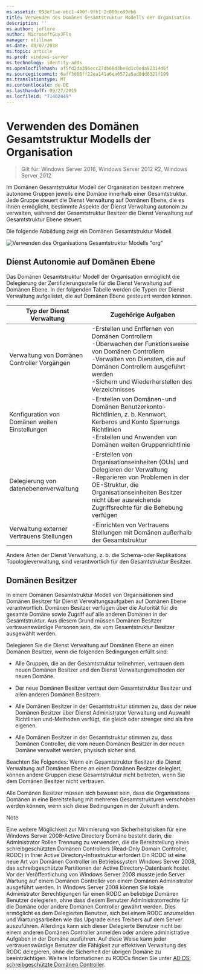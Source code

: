 ```yaml
---
ms.assetid: 093ef1ae-ebc1-490f-9fb1-2c000ce89eb6
title: Verwenden des Domänen Gesamtstruktur Modells der Organisation
description: ''
ms.author: joflore
author: MicrosoftGuyJFlo
manager: mtillman
ms.date: 08/07/2018
ms.topic: article
ms.prod: windows-server
ms.technology: identity-adds
ms.openlocfilehash: af5fd2da396ecc27db68d3be8d1c0eda82314d6f
ms.sourcegitcommit: 6aff3d88ff22ea141a6ea6572a5ad8dd6321f199
ms.translationtype: MT
ms.contentlocale: de-DE
ms.lasthandoff: 09/27/2019
ms.locfileid: "71402449"
---
```

# <a name="using-the-organizational-domain-forest-model"></a>Verwenden des Domänen Gesamtstruktur Modells der Organisation

>Gilt für: Windows Server 2016, Windows Server 2012 R2, Windows Server 2012

Im Domänen Gesamtstruktur Modell der Organisation besitzen mehrere autonome Gruppen jeweils eine Domäne innerhalb einer Gesamtstruktur. Jede Gruppe steuert die Dienst Verwaltung auf Domänen Ebene, die es Ihnen ermöglicht, bestimmte Aspekte der Dienst Verwaltung autonom zu verwalten, während der Gesamtstruktur Besitzer die Dienst Verwaltung auf Gesamtstruktur Ebene steuert.  

Die folgende Abbildung zeigt ein Domänen Gesamtstruktur Modell.  

![Verwenden des Organisations Gesamtstruktur Modells "org"](../../media/Using-the-Organizational-Domain-Forest-Model/c50a3c6a-b0e4-43ec-ad62-f05d05f0bbd2.gif)  

## <a name="domain-level-service-autonomy"></a>Dienst Autonomie auf Domänen Ebene

Das Domänen Gesamtstruktur Modell der Organisation ermöglicht die Delegierung der Zertifizierungsstelle für die Dienst Verwaltung auf Domänen Ebene. In der folgenden Tabelle werden die Typen der Dienst Verwaltung aufgelistet, die auf Domänen Ebene gesteuert werden können.  

|Typ der Dienst Verwaltung|Zugehörige Aufgaben|  
|------------------------------|--------------------|  
|Verwaltung von Domänen Controller Vorgängen|-Erstellen und Entfernen von Domänen Controllern<br />-Überwachen der Funktionsweise von Domänen Controllern<br />-Verwalten von Diensten, die auf Domänen Controllern ausgeführt werden<br />-Sichern und Wiederherstellen des Verzeichnisses|  
|Konfiguration von Domänen weiten Einstellungen|-Erstellen von Domänen-und Domänen Benutzerkonto-Richtlinien, z. b. Kennwort, Kerberos und Konto Sperrungs Richtlinien<br />-Erstellen und Anwenden von Domänen weiten Gruppenrichtlinie|  
|Delegierung von datenebenenverwaltung|-Erstellen von Organisationseinheiten (OUs) und Delegieren der Verwaltung<br />-Reparieren von Problemen in der OE-Struktur, die Organisationseinheiten Besitzer nicht über ausreichende Zugriffsrechte für die Behebung verfügen|  
|Verwaltung externer Vertrauens Stellungen|-Einrichten von Vertrauens Stellungen mit Domänen außerhalb der Gesamtstruktur|  

Andere Arten der Dienst Verwaltung, z. b. die Schema-oder Replikations Topologieverwaltung, sind verantwortlich für den Gesamtstruktur Besitzer.  

## <a name="domain-owner"></a>Domänen Besitzer

In einem Domänen Gesamtstruktur Modell von Organisationen sind Domänen Besitzer für Dienst Verwaltungsaufgaben auf Domänen Ebene verantwortlich. Domänen Besitzer verfügen über die Autorität für die gesamte Domäne sowie Zugriff auf alle anderen Domänen in der Gesamtstruktur. Aus diesem Grund müssen Domänen Besitzer vertrauenswürdige Personen sein, die vom Gesamtstruktur Besitzer ausgewählt werden.  

Delegieren Sie die Dienst Verwaltung auf Domänen Ebene an einen Domänen Besitzer, wenn die folgenden Bedingungen erfüllt sind:  

- Alle Gruppen, die an der Gesamtstruktur teilnehmen, vertrauen dem neuen Domänen Besitzer und den Dienst Verwaltungsmethoden der neuen Domäne.  

- Der neue Domänen Besitzer vertraut dem Gesamtstruktur Besitzer und allen anderen Domänen Besitzern.  

- Alle Domänen Besitzer in der Gesamtstruktur stimmen zu, dass der neue Domänen Besitzer über Dienst Administrator Verwaltung und Auswahl Richtlinien und-Methoden verfügt, die gleich oder strenger sind als ihre eigenen.  

- Alle Domänen Besitzer in der Gesamtstruktur stimmen zu, dass Domänen Controller, die vom neuen Domänen Besitzer in der neuen Domäne verwaltet werden, physisch sicher sind.  

Beachten Sie Folgendes: Wenn ein Gesamtstruktur Besitzer die Dienst Verwaltung auf Domänen Ebene an einen Domänen Besitzer delegiert, können andere Gruppen diese Gesamtstruktur nicht beitreten, wenn Sie dem Domänen Besitzer nicht vertrauen.  

Alle Domänen Besitzer müssen sich bewusst sein, dass die Organisations Domänen in eine Bereitstellung mit mehreren Gesamtstrukturen verschoben werden können, wenn sich diese Bedingungen in der Zukunft ändern.  

> [!NOTE]  
> Eine weitere Möglichkeit zur Minimierung von Sicherheitsrisiken für eine Windows Server 2008-Active Directory Domäne besteht darin, die Administrator Rollen Trennung zu verwenden, die die Bereitstellung eines schreibgeschützten Domänen Controllers (Read-Only Domain Controller, RODC) in Ihrer Active Directory-Infrastruktur erfordert Ein RODC ist eine neue Art von Domänen Controller im Betriebssystem Windows Server 2008, das schreibgeschützte Partitionen der Active Directory-Datenbank hostet. Vor der Veröffentlichung von Windows Server 2008 musste jede Server Wartung auf einem Domänen Controller von einem Domänen Administrator ausgeführt werden. In Windows Server 2008 können Sie lokale Administrator Berechtigungen für einen RODC an beliebige Domänen Benutzer delegieren, ohne dass diesem Benutzer Administratorrechte für die Domäne oder andere Domänen Controller gewährt werden. Dies ermöglicht es dem Delegierten Benutzer, sich bei einem RODC anzumelden und Wartungsarbeiten wie das Upgrade eines Treibers auf dem Server auszuführen. Allerdings kann sich dieser Delegierte Benutzer nicht bei einem anderen Domänen Controller anmelden oder andere administrative Aufgaben in der Domäne ausführen. Auf diese Weise kann jeder vertrauenswürdige Benutzer die Fähigkeit zur effektiven Verwaltung des RODC delegieren, ohne die Sicherheit der übrigen Domäne zu beeinträchtigen. Weitere Informationen zu RODCs finden Sie unter [AD DS: schreibgeschützte Domänen Controller](https://go.microsoft.com/fwlink/?LinkId=106616).  
